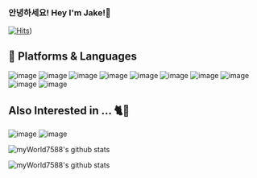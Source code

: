 ### 안녕하세요! Hey I'm Jake!👋
[![Hits](https://hits.seeyoufarm.com/api/count/incr/badge.svg?url=https%3A%2F%2Fgithub.com%2Fgjbae1212%2Fhit-counter&count_bg=%23555555&title_bg=%23555555&icon=&icon_color=%23E7E7E7&title=hits&edge_flat=false)](https://hits.seeyoufarm.com))

## 💪 Platforms & Languages

![image](https://img.shields.io/badge/Swift-000000?style=for-the-badge&logo=swift&logoColor=FA7343) ![image](https://img.shields.io/badge/JavaScript-000000?style=for-the-badge&logo=javascript&logoColor=F7DF1E) ![image](https://img.shields.io/badge/iOS-000000?style=for-the-badge&logo=ios&logoColor=white) ![image](https://img.shields.io/badge/Xcode-000000?style=for-the-badge&logo=Xcode&logoColor=blue) ![image](https://img.shields.io/badge/mac%20os-000000?style=for-the-badge&logo=apple&logoColor=white) ![image](https://img.shields.io/badge/MySQL-000000?style=for-the-badge&logo=mysql&logoColor=005C84?) ![image](https://img.shields.io/badge/C%23-000000?style=for-the-badge&logo=c-sharp&logoColor=white) ![image](https://img.shields.io/badge/firebase-000000?style=for-the-badge&logo=firebase&logoColor=ffca28) ![image](https://img.shields.io/badge/HTML5-000000?style=for-the-badge&logo=html5&logoColor=E34F26) ![image](	https://img.shields.io/badge/CSS3-000000?style=for-the-badge&logo=css3&logoColor=1572B6)


## Also Interested in ... 🐈🐾

![image](https://img.shields.io/badge/Python-000000?style=for-the-badge&logo=python&logoColor=blue) ![image](https://img.shields.io/badge/Unity-000000?style=for-the-badge&logo=unity&logoColor=white) 


![myWorld7588's github stats](https://github-readme-stats.vercel.app/api?username=myWorld7588&&layout=compact&show_icons=true&theme=dark)

![myWorld7588's github stats](http://github-readme-stats.vercel.app/api/top-langs/?username=myWorld7588&layout=compact&langs_count=8&theme=dark)

